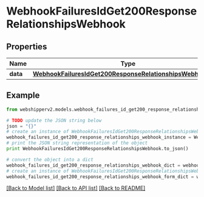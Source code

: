 # WebhookFailuresIdGet200ResponseRelationshipsWebhook


## Properties
Name | Type | Description | Notes
------------ | ------------- | ------------- | -------------
**data** | [**WebhookFailuresIdGet200ResponseRelationshipsWebhookData**](WebhookFailuresIdGet200ResponseRelationshipsWebhookData.md) |  | [optional] 

## Example

```python
from webshipperv2.models.webhook_failures_id_get200_response_relationships_webhook import WebhookFailuresIdGet200ResponseRelationshipsWebhook

# TODO update the JSON string below
json = "{}"
# create an instance of WebhookFailuresIdGet200ResponseRelationshipsWebhook from a JSON string
webhook_failures_id_get200_response_relationships_webhook_instance = WebhookFailuresIdGet200ResponseRelationshipsWebhook.from_json(json)
# print the JSON string representation of the object
print WebhookFailuresIdGet200ResponseRelationshipsWebhook.to_json()

# convert the object into a dict
webhook_failures_id_get200_response_relationships_webhook_dict = webhook_failures_id_get200_response_relationships_webhook_instance.to_dict()
# create an instance of WebhookFailuresIdGet200ResponseRelationshipsWebhook from a dict
webhook_failures_id_get200_response_relationships_webhook_form_dict = webhook_failures_id_get200_response_relationships_webhook.from_dict(webhook_failures_id_get200_response_relationships_webhook_dict)
```
[[Back to Model list]](../README.md#documentation-for-models) [[Back to API list]](../README.md#documentation-for-api-endpoints) [[Back to README]](../README.md)


